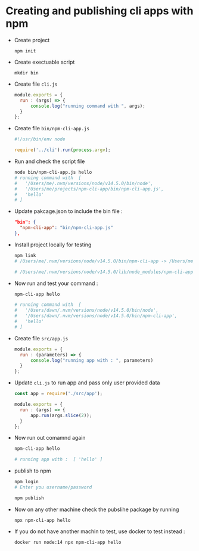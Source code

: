 

# Creating and publishing cli apps with npm



- Create project 

  ```
  npm init
  ```

- Create exectuable script 

  ```
  mkdir bin
  ```

- Create file `cli.js`

  ```javascript
  module.exports = {  
  	run : (args) => {    
  		console.log("running command with ", args);  
  	}
  };
  ```

- Create file `bin/npm-cli-app.js`

  ```javascript
  #!/usr/bin/env node
  
  require('../cli').run(process.argv);
  ```

- Run and check the script file 

  ```bash
  node bin/npm-cli-app.js hello
  # running command with  [
  #   '/Users/me/.nvm/versions/node/v14.5.0/bin/node',
  #   '/Users/me/projects/npm-cli-app/bin/npm-cli-app.js',
  #   'hello'
  # ]
  ```

- Update pakcage.json to include the bin file :

  ```json
  "bin": {
  	"npm-cli-app": "bin/npm-cli-app.js"
  },
  ```

- Install project locally for testing 

  ```bash
  npm link
  # /Users/me/.nvm/versions/node/v14.5.0/bin/npm-cli-app -> /Users/me/.nvm/versions/node/v14.5.0/lib/node_modules/npm-cli-app/bin/npm-cli-app.js
  
  # /Users/me/.nvm/versions/node/v14.5.0/lib/node_modules/npm-cli-app -> /Users/me/projects/npm-cli-app
  ```

- Now run and test your command : 

  ```bash
  npm-cli-app hello
  
  # running command with  [
  #   '/Users/dawn/.nvm/versions/node/v14.5.0/bin/node',
  #   '/Users/dawn/.nvm/versions/node/v14.5.0/bin/npm-cli-app',
  #   'hello'
  # ]
  ```

- Create file `src/app.js`

  ```javascript
  module.exports = {
  	run : (parameters) => {
  		console.log("running app with : ", parameters)
  	}
  };
  ```

- Update `cli.js` to run app and pass only user provided data

  ```javascript
  const app = require('./src/app');
  
  module.exports = {  
  	run : (args) => {    
  		app.run(args.slice(2));
  	}
  };
  ```

- Now run out comamnd again 

  ```bash
  npm-cli-app hello
  
  # running app with :  [ 'hello' ]
  ```

- publish to npm 

  ```bash
  npm login 
  # Enter you username/password
  
  npm publish
  ```

  

- Now on any other machine check the pubslihe package by running 

  ```
  npx npm-cli-app hello
  ```

- If you do not have another machin to test, use docker to test instead : 

  ```
  docker run node:14 npx npm-cli-app hello
  ```

  